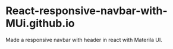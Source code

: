 # React-responsive-navbar-with-MUi.github.io
Made a responsive navbar with header in react with Materila UI.

